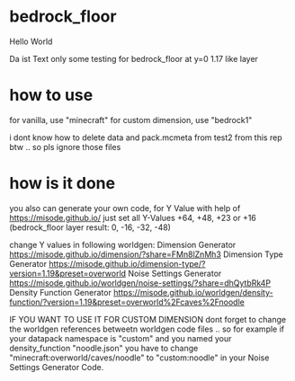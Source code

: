 # bedrock_floor
Hello World

Da ist Text
only some testing for bedrock_floor at y=0 1.17 like layer

# how to use
for vanilla, use "minecraft"
for custom dimension, use "bedrock1"

i dont know how to delete data and pack.mcmeta from test2 from this rep btw .. so pls ignore those files


# how is it done
you also can generate your own code, for Y Value with help of https://misode.github.io/
just set all Y-Values +64, +48, +23 or +16 (bedrock_floor layer result: 0, -16, -32, -48)

change Y values in following worldgen:
Dimension Generator
https://misode.github.io/dimension/?share=FMn8lZnMh3
Dimension Type Generator
https://misode.github.io/dimension-type/?version=1.19&preset=overworld
Noise Settings Generator
https://misode.github.io/worldgen/noise-settings/?share=dhQytbRk4P
Density Function Generator
https://misode.github.io/worldgen/density-function/?version=1.19&preset=overworld%2Fcaves%2Fnoodle

IF YOU WANT TO USE IT FOR CUSTOM DIMENSION
dont forget to change the worldgen references betweetn worldgen code files .. 
so for example if your datapack namespace is "custom" and you named your density_function "noodle.json" you have to change "minecraft:overworld/caves/noodle" to "custom:noodle" in your Noise Settings Generator Code.



